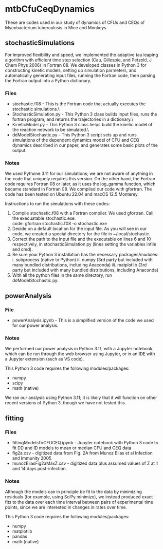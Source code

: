 # mtbCfuCeqDynamics
These are codes used in our study of dynamics of CFUs and CEQs of Mycobacterium tuberculosis in Mice and Monkeys.

## stochasticSimulations ##
For improved flexibility and speed, we implemented the adaptive tau leaping algorithm with efficient time step selection (Cau, Gillespie, and Petzold, J Chem Phys 2006) in Fortran 08. We developed classes in Python 3 for constructing kinetic models, setting up simulation parmeters, and automatically generating input files, running the Fortran code, then parsing the Fortran output into a Python dictionary.

### Files ###
* stochastic.f08 - This is the Fortran code that actually executes the stochastic simulations.\
* StochasticSimulation.py - This Python 3 class builds input files, runs the fortran program, and returns the trajectories in a dictionary.\
* KineticModel.py - This Python 3 class helps build the kinetic model of the reaction network to be simulated.\
* ddModelStochastic.py - This Python 3 script sets up and runs simulations of the dependent dynamics model of CFU and CEQ dynamics described in our paper, and generates some basic plots of the output.

### Notes ###

We used Pythone 3.11 for our simulations; we are not aware of anything in the code that uniquely requires this version. On the other hand, the Fortran code requires Fortran 08 or later, as it uses the log_gamma function, which became standard in Fortran 08. We compiled our code with gfortran. The code has been tested on Ubuntu 22.04 and macOS 12.5 Monterey.

Instructions to run the simulations with these codes:
1. Compile stochastic.f08 with a Fortran compiler. We used gfortran. Call the execuatable stochastic.exe.\
      code: gfortran stochastic.f08 -o stochastic.exe
2. Decide on a default location for the input file. As you will see in our code, we created a special directory for the file in ~/local/stochastic.
3. Correct the path to the input file and the executable on lines 6 and 10 respectively, in stochasticSimulation.py (lines setting the variables infile and cmd). 
4. Be sure your Python 3 installation has the necessary packages/modules:
  i. subprocess (native to Python)
  ii. numpy (3rd party but included with many bundled distributions, including Anaconda)
  iii. matplotlib (3rd party but included with many bundled distributions, including Anaconda)
5. With all the python files in the same directory, run ddModelStochastic.py.

## powerAnalysis ##

### File ###
* powerAnalysis.ipynb - This is a simplified version of the code we used for our power analysis.

### Notes ###

We performed our power analysis in Python 3.11, with a Jupyter notebook, which can be run through the web browser using Jupyter, or in an IDE with a Jupyter extension (such as VS code).

This Python 3 code requires the following modules/packages:
* numpy
* scipy
* math (native)

We ran our analysis using Python 3.11; it is likely that it will function on other recent versions of Python 3, though we have not tested this.

## fitting ##

### Files ###

* fittingModelsToCFUCEQ.ipynb - Jupyter notebook with Python 3 code to fit DD and ID models to mean or median CFU and CEQ data
* fig2a.csv  - digitized data from Fig. 2A from Munoz Elias et al Infection and Immunity 2005.
* munozEliasFig2aMaxZ.csv - digitized data plus assumed values of Z at 1 and 14 days post-infection.

### Notes ###

Although the models can in principle be fit to the data by minimizing residuals (for example, using SciPy.minimize), we instead produced exact fits to the data over each time interval between pairs of experimental time points, since we are interested in changes in rates over time.

This Python 3 code requires the following modules/packages:
* numpy
* matplotlib
* pandas
* math (native)
